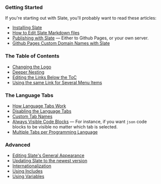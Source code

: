 ### Getting Started

If you're starting out with Slate, you'll probably want to read these articles:

* [Installing Slate](wiki/Installing-Slate)
* [How to Edit Slate Markdown files](wiki/Markdown-Syntax)
* [Publishing with Slate](wiki/Deploying-Slate) — Either to Github Pages, or your own server.
* [Github Pages Custom Domain Names with Slate](wiki/Deploying-Slate#custom-domains-with-github)

### The Table of Contents

* [Changing the Logo](wiki/Changing-the-Logo-and-adding-Images)
* [Deeper Nesting](wiki/Deeper-Nesting)
* [Editing the Links Below the ToC](wiki/External-Links-in-the-ToC)
* [Using the same Link for Several Menu Items](https://github.com/lord/slate/wiki/Using-the-same-link-for-several-menu-items)

### The Language Tabs

* [How Language Tabs Work](wiki/Customizing-the-Language-Tabs#how-the-language-tabs-work)
* [Disabling the Language Tabs](wiki/Customizing-the-Language-Tabs#disabling-the-language-tabs)
* [Custom Tab Names](wiki/Customizing-the-Language-Tabs#language-tab-display-names)
* [Always Visible Code Blocks](wiki/Customizing-the-Language-Tabs#always-visible-code-blocks) — For instance, if you want `json` code blocks to be visible no matter which tab is selected.
* [Multiple Tabs per Programming Language](wiki/Multiple-language-tabs-per-programming-language)

### Advanced

* [Editing Slate's General Appearance](wiki/Custom-Slate-Themes)
* [Updating Slate to the newest version](wiki/Updating-Slate)
* [Internationalization](wiki/Internationalization)
* [Using Includes](wiki/Using-Includes)
* [Using Variables](wiki/Using-global-variables)